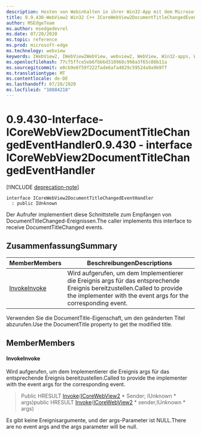 ```yaml
---
description: Hosten von Webinhalten in ihrer Win32-App mit dem Microsoft Edge WebView2-Steuerelement
title: 0.9.430-WebView2 Win32 C++ ICoreWebView2DocumentTitleChangedEventHandler
author: MSEdgeTeam
ms.author: msedgedevrel
ms.date: 07/20/2020
ms.topic: reference
ms.prod: microsoft-edge
ms.technology: webview
keywords: IWebView2, IWebView2WebView, webview2, WebView, Win32-apps, Win32, Edge, ICoreWebView2, ICoreWebView2Host, Browser-Steuerelement, Edge-HTML
ms.openlocfilehash: 77cf5ffce5eb6fbb6d310968c998a3f65c08b11a
ms.sourcegitcommit: e0cb9e6f59f222fade6afa4829c59524a9a9b9ff
ms.translationtype: MT
ms.contentlocale: de-DE
ms.lasthandoff: 07/20/2020
ms.locfileid: "10884218"
---
```

# <span data-ttu-id="43a00-104">0.9.430-Interface-ICoreWebView2DocumentTitleChangedEventHandler</span><span class="sxs-lookup"><span data-stu-id="43a00-104">0.9.430 - interface ICoreWebView2DocumentTitleChangedEventHandler</span></span> 

[!INCLUDE [deprecation-note](../../includes/deprecation-note.md)]

```
interface ICoreWebView2DocumentTitleChangedEventHandler
  : public IUnknown
```

<span data-ttu-id="43a00-105">Der Aufrufer implementiert diese Schnittstelle zum Empfangen von DocumentTitleChanged-Ereignissen.</span><span class="sxs-lookup"><span data-stu-id="43a00-105">The caller implements this interface to receive DocumentTitleChanged events.</span></span>

## <span data-ttu-id="43a00-106">Zusammenfassung</span><span class="sxs-lookup"><span data-stu-id="43a00-106">Summary</span></span>

 <span data-ttu-id="43a00-107">Member</span><span class="sxs-lookup"><span data-stu-id="43a00-107">Members</span></span>                        | <span data-ttu-id="43a00-108">Beschreibungen</span><span class="sxs-lookup"><span data-stu-id="43a00-108">Descriptions</span></span>
--------------------------------|---------------------------------------------
[<span data-ttu-id="43a00-109">Invoke</span><span class="sxs-lookup"><span data-stu-id="43a00-109">Invoke</span></span>](#invoke) | <span data-ttu-id="43a00-110">Wird aufgerufen, um dem Implementierer die Ereignis args für das entsprechende Ereignis bereitzustellen.</span><span class="sxs-lookup"><span data-stu-id="43a00-110">Called to provide the implementer with the event args for the corresponding event.</span></span>

<span data-ttu-id="43a00-111">Verwenden Sie die DocumentTitle-Eigenschaft, um den geänderten Titel abzurufen.</span><span class="sxs-lookup"><span data-stu-id="43a00-111">Use the DocumentTitle property to get the modified title.</span></span>

## <span data-ttu-id="43a00-112">Member</span><span class="sxs-lookup"><span data-stu-id="43a00-112">Members</span></span>

#### <span data-ttu-id="43a00-113">Invoke</span><span class="sxs-lookup"><span data-stu-id="43a00-113">Invoke</span></span> 

<span data-ttu-id="43a00-114">Wird aufgerufen, um dem Implementierer die Ereignis args für das entsprechende Ereignis bereitzustellen.</span><span class="sxs-lookup"><span data-stu-id="43a00-114">Called to provide the implementer with the event args for the corresponding event.</span></span>

> <span data-ttu-id="43a00-115">Public HRESULT [Invoke](#invoke)([ICoreWebView2](ICoreWebView2.md) \* Sender; IUnknown \* args)</span><span class="sxs-lookup"><span data-stu-id="43a00-115">public HRESULT [Invoke](#invoke)([ICoreWebView2](ICoreWebView2.md) \* sender,IUnknown \* args)</span></span>

<span data-ttu-id="43a00-116">Es gibt keine Ereignisargumente, und der args-Parameter ist NULL.</span><span class="sxs-lookup"><span data-stu-id="43a00-116">There are no event args and the args parameter will be null.</span></span>

